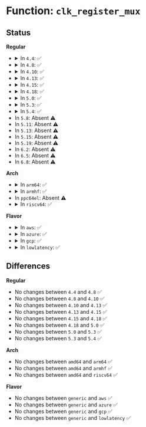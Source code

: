 # Function: <code>clk_register_mux</code>

## Status
<b>Regular</b>
<ul>
<li>
<details>
<summary>In <code>4.4</code>: ✅</summary>

```c
struct clk *clk_register_mux(struct device *dev, const char *name, const const char * *parent_names, u8 num_parents, long unsigned int flags, void *reg, u8 shift, u8 width, u8 clk_mux_flags, spinlock_t *lock);
```

**Collision:** Unique Global

**Inline:** No

**Transformation:** False

**Instances:**

```
In drivers/clk/clk-mux.c (ffffffff816ea440)
Location: drivers/clk/clk-mux.c:172
Inline: False
```
**Symbols:**

```
ffffffff816ea440-ffffffff816ea48e: clk_register_mux (STB_GLOBAL)
```
</details>
</li>
<li>
<details>
<summary>In <code>4.8</code>: ✅</summary>

```c
struct clk *clk_register_mux(struct device *dev, const char *name, const const char * *parent_names, u8 num_parents, long unsigned int flags, void *reg, u8 shift, u8 width, u8 clk_mux_flags, spinlock_t *lock);
```

**Collision:** Unique Global

**Inline:** No

**Transformation:** False

**Instances:**

```
In drivers/clk/clk-mux.c (ffffffff8174ec40)
Location: drivers/clk/clk-mux.c:189
Inline: False
```
**Symbols:**

```
ffffffff8174ec40-ffffffff8174ec9a: clk_register_mux (STB_GLOBAL)
```
</details>
</li>
<li>
<details>
<summary>In <code>4.10</code>: ✅</summary>

```c
struct clk *clk_register_mux(struct device *dev, const char *name, const const char * *parent_names, u8 num_parents, long unsigned int flags, void *reg, u8 shift, u8 width, u8 clk_mux_flags, spinlock_t *lock);
```

**Collision:** Unique Global

**Inline:** No

**Transformation:** False

**Instances:**

```
In drivers/clk/clk-mux.c (ffffffff815374b0)
Location: drivers/clk/clk-mux.c:189
Inline: False
```
**Symbols:**

```
ffffffff815374b0-ffffffff8153750a: clk_register_mux (STB_GLOBAL)
```
</details>
</li>
<li>
<details>
<summary>In <code>4.13</code>: ✅</summary>

```c
struct clk *clk_register_mux(struct device *dev, const char *name, const const char * *parent_names, u8 num_parents, long unsigned int flags, void *reg, u8 shift, u8 width, u8 clk_mux_flags, spinlock_t *lock);
```

**Collision:** Unique Global

**Inline:** No

**Transformation:** False

**Instances:**

```
In drivers/clk/clk-mux.c (ffffffff8154a7c0)
Location: drivers/clk/clk-mux.c:189
Inline: False
```
**Symbols:**

```
ffffffff8154a7c0-ffffffff8154a806: clk_register_mux (STB_GLOBAL)
```
</details>
</li>
<li>
<details>
<summary>In <code>4.15</code>: ✅</summary>

```c
struct clk *clk_register_mux(struct device *dev, const char *name, const const char * *parent_names, u8 num_parents, long unsigned int flags, void *reg, u8 shift, u8 width, u8 clk_mux_flags, spinlock_t *lock);
```

**Collision:** Unique Global

**Inline:** No

**Transformation:** False

**Instances:**

```
In drivers/clk/clk-mux.c (ffffffff815add30)
Location: drivers/clk/clk-mux.c:187
Inline: False
```
**Symbols:**

```
ffffffff815add30-ffffffff815add76: clk_register_mux (STB_GLOBAL)
```
</details>
</li>
<li>
<details>
<summary>In <code>4.18</code>: ✅</summary>

```c
struct clk *clk_register_mux(struct device *dev, const char *name, const const char * *parent_names, u8 num_parents, long unsigned int flags, void *reg, u8 shift, u8 width, u8 clk_mux_flags, spinlock_t *lock);
```

**Collision:** Unique Global

**Inline:** No

**Transformation:** False

**Instances:**

```
In drivers/clk/clk-mux.c (ffffffff815e5f70)
Location: drivers/clk/clk-mux.c:206
Inline: False
```
**Symbols:**

```
ffffffff815e5f70-ffffffff815e5fb6: clk_register_mux (STB_GLOBAL)
```
</details>
</li>
<li>
<details>
<summary>In <code>5.0</code>: ✅</summary>

```c
struct clk *clk_register_mux(struct device *dev, const char *name, const const char * *parent_names, u8 num_parents, long unsigned int flags, void *reg, u8 shift, u8 width, u8 clk_mux_flags, spinlock_t *lock);
```

**Collision:** Unique Global

**Inline:** No

**Transformation:** False

**Instances:**

```
In drivers/clk/clk-mux.c (ffffffff81600300)
Location: drivers/clk/clk-mux.c:203
Inline: False
```
**Symbols:**

```
ffffffff81600300-ffffffff81600346: clk_register_mux (STB_GLOBAL)
```
</details>
</li>
<li>
<details>
<summary>In <code>5.3</code>: ✅</summary>

```c
struct clk *clk_register_mux(struct device *dev, const char *name, const const char * *parent_names, u8 num_parents, long unsigned int flags, void *reg, u8 shift, u8 width, u8 clk_mux_flags, spinlock_t *lock);
```

**Collision:** Unique Global

**Inline:** No

**Transformation:** False

**Instances:**

```
In drivers/clk/clk-mux.c (ffffffff81632bc0)
Location: drivers/clk/clk-mux.c:219
Inline: False
```
**Symbols:**

```
ffffffff81632bc0-ffffffff81632c06: clk_register_mux (STB_GLOBAL)
```
</details>
</li>
<li>
<details>
<summary>In <code>5.4</code>: ✅</summary>

```c
struct clk *clk_register_mux(struct device *dev, const char *name, const const char * *parent_names, u8 num_parents, long unsigned int flags, void *reg, u8 shift, u8 width, u8 clk_mux_flags, spinlock_t *lock);
```

**Collision:** Unique Global

**Inline:** No

**Transformation:** False

**Instances:**

```
In drivers/clk/clk-mux.c (ffffffff816548f0)
Location: drivers/clk/clk-mux.c:219
Inline: False
```
**Symbols:**

```
ffffffff816548f0-ffffffff81654936: clk_register_mux (STB_GLOBAL)
```
</details>
</li>
<li>
In <code>5.8</code>: Absent ⚠️
</li>
<li>
In <code>5.11</code>: Absent ⚠️
</li>
<li>
In <code>5.13</code>: Absent ⚠️
</li>
<li>
In <code>5.15</code>: Absent ⚠️
</li>
<li>
In <code>5.19</code>: Absent ⚠️
</li>
<li>
In <code>6.2</code>: Absent ⚠️
</li>
<li>
In <code>6.5</code>: Absent ⚠️
</li>
<li>
In <code>6.8</code>: Absent ⚠️
</li>
</ul>
<b>Arch</b>
<ul>
<li>
<details>
<summary>In <code>arm64</code>: ✅</summary>

```c
struct clk *clk_register_mux(struct device *dev, const char *name, const const char * *parent_names, u8 num_parents, long unsigned int flags, void *reg, u8 shift, u8 width, u8 clk_mux_flags, spinlock_t *lock);
```

**Collision:** Unique Global

**Inline:** No

**Transformation:** False

**Instances:**

```
In drivers/clk/clk-mux.c (ffff8000107c6040)
Location: drivers/clk/clk-mux.c:219
Inline: False
Direct callers:
  - drivers/clk/imx/clk-imx8mm.c:imx8mm_clocks_probe
  - drivers/clk/imx/clk-imx8mm.c:imx8mm_clocks_probe
  - drivers/clk/imx/clk-imx8mm.c:imx8mm_clocks_probe
  - drivers/clk/imx/clk-imx8mm.c:imx8mm_clocks_probe
  - drivers/clk/imx/clk-imx8mm.c:imx8mm_clocks_probe
  - drivers/clk/imx/clk-imx8mm.c:imx8mm_clocks_probe
  - drivers/clk/imx/clk-imx8mm.c:imx8mm_clocks_probe
  - drivers/clk/imx/clk-imx8mm.c:imx8mm_clocks_probe
  - drivers/clk/imx/clk-imx8mm.c:imx8mm_clocks_probe
  - drivers/clk/imx/clk-imx8mm.c:imx8mm_clocks_probe
  - drivers/clk/imx/clk-imx8mm.c:imx8mm_clocks_probe
  - drivers/clk/imx/clk-imx8mm.c:imx8mm_clocks_probe
  - drivers/clk/imx/clk-imx8mm.c:imx8mm_clocks_probe
  - drivers/clk/imx/clk-imx8mm.c:imx8mm_clocks_probe
  - drivers/clk/imx/clk-imx8mm.c:imx8mm_clocks_probe
  - drivers/clk/imx/clk-imx8mm.c:imx8mm_clocks_probe
  - drivers/clk/imx/clk-imx8mn.c:imx8mn_clocks_probe
  - drivers/clk/imx/clk-imx8mn.c:imx8mn_clocks_probe
  - drivers/clk/imx/clk-imx8mn.c:imx8mn_clocks_probe
  - drivers/clk/imx/clk-imx8mn.c:imx8mn_clocks_probe
  - drivers/clk/imx/clk-imx8mn.c:imx8mn_clocks_probe
  - drivers/clk/imx/clk-imx8mn.c:imx8mn_clocks_probe
  - drivers/clk/imx/clk-imx8mn.c:imx8mn_clocks_probe
  - drivers/clk/imx/clk-imx8mn.c:imx8mn_clocks_probe
  - drivers/clk/imx/clk-imx8mn.c:imx8mn_clocks_probe
  - drivers/clk/imx/clk-imx8mn.c:imx8mn_clocks_probe
  - drivers/clk/imx/clk-imx8mn.c:imx8mn_clocks_probe
  - drivers/clk/imx/clk-imx8mn.c:imx8mn_clocks_probe
  - drivers/clk/imx/clk-imx8mn.c:imx8mn_clocks_probe
  - drivers/clk/imx/clk-imx8mn.c:imx8mn_clocks_probe
  - drivers/clk/imx/clk-imx8mq.c:imx8mq_clocks_probe
  - drivers/clk/imx/clk-imx8mq.c:imx8mq_clocks_probe
  - drivers/clk/imx/clk-imx8mq.c:imx8mq_clocks_probe
  - drivers/clk/imx/clk-imx8mq.c:imx8mq_clocks_probe
  - drivers/clk/imx/clk-imx8mq.c:imx8mq_clocks_probe
  - drivers/clk/imx/clk-imx8mq.c:imx8mq_clocks_probe
  - drivers/clk/imx/clk-imx8mq.c:imx8mq_clocks_probe
  - drivers/clk/rockchip/clk.c:rockchip_clk_register_branches
```
**Symbols:**

```
ffff8000107c6040-ffff8000107c60f0: clk_register_mux (STB_GLOBAL)
```
</details>
</li>
<li>
<details>
<summary>In <code>armhf</code>: ✅</summary>

```c
struct clk *clk_register_mux(struct device *dev, const char *name, const const char * *parent_names, u8 num_parents, long unsigned int flags, void *reg, u8 shift, u8 width, u8 clk_mux_flags, spinlock_t *lock);
```

**Collision:** Unique Global

**Inline:** No

**Transformation:** False

**Instances:**

```
In drivers/clk/clk-mux.c (c08f1488)
Location: drivers/clk/clk-mux.c:219
Inline: False
Direct callers:
  - drivers/pinctrl/tegra/pinctrl-tegra20.c:tegra20_pinctrl_probe
  - drivers/pinctrl/tegra/pinctrl-tegra20.c:tegra20_pinctrl_probe
  - drivers/clk/imx/clk-imx5.c:mx53_clocks_init
  - drivers/clk/imx/clk-imx5.c:mx53_clocks_init
  - drivers/clk/imx/clk-imx5.c:mx53_clocks_init
  - drivers/clk/imx/clk-imx5.c:mx53_clocks_init
  - drivers/clk/imx/clk-imx5.c:mx53_clocks_init
  - drivers/clk/imx/clk-imx5.c:mx51_clocks_init
  - drivers/clk/imx/clk-imx5.c:mx51_clocks_init
  - drivers/clk/imx/clk-imx5.c:mx51_clocks_init
  - drivers/clk/imx/clk-imx5.c:mx5_clocks_common_init
  - drivers/clk/imx/clk-vf610.c:vf610_clocks_init
  - drivers/clk/imx/clk-vf610.c:vf610_clocks_init
  - drivers/clk/imx/clk-vf610.c:vf610_clocks_init
  - drivers/clk/imx/clk-vf610.c:vf610_clocks_init
  - drivers/clk/imx/clk-vf610.c:vf610_clocks_init
  - drivers/clk/imx/clk-vf610.c:vf610_clocks_init
  - drivers/clk/imx/clk-vf610.c:vf610_clocks_init
  - drivers/clk/rockchip/clk.c:rockchip_clk_register_branches
  - drivers/clk/tegra/clk-tegra-pmc.c:tegra_pmc_clk_init
  - drivers/clk/tegra/clk-tegra20.c:tegra20_clock_init
  - drivers/clk/tegra/clk-tegra20.c:tegra20_periph_clk_init
  - drivers/clk/tegra/clk-tegra30.c:tegra30_clock_init
  - drivers/clk/tegra/clk-tegra30.c:tegra30_pll_init
  - drivers/clk/tegra/clk-tegra114.c:tegra114_clock_init
  - drivers/clk/tegra/clk-tegra114.c:tegra114_clock_init
  - drivers/clk/tegra/clk-tegra114.c:tegra114_clock_init
  - drivers/clk/ti/adpll.c:ti_adpll_init_mux
```
**Symbols:**

```
c08f1488-c08f14f4: clk_register_mux (STB_GLOBAL)
```
</details>
</li>
<li>
In <code>ppc64el</code>: Absent ⚠️
</li>
<li>
<details>
<summary>In <code>riscv64</code>: ✅</summary>

```c
struct clk *clk_register_mux(struct device *dev, const char *name, const const char * *parent_names, u8 num_parents, long unsigned int flags, void *reg, u8 shift, u8 width, u8 clk_mux_flags, spinlock_t *lock);
```

**Collision:** Unique Global

**Inline:** No

**Transformation:** False

**Instances:**

```
In drivers/clk/clk-mux.c (ffffffe000513614)
Location: drivers/clk/clk-mux.c:219
Inline: False
```
**Symbols:**

```
ffffffe000513614-ffffffe000513690: clk_register_mux (STB_GLOBAL)
```
</details>
</li>
</ul>
<b>Flavor</b>
<ul>
<li>
<details>
<summary>In <code>aws</code>: ✅</summary>

```c
struct clk *clk_register_mux(struct device *dev, const char *name, const const char * *parent_names, u8 num_parents, long unsigned int flags, void *reg, u8 shift, u8 width, u8 clk_mux_flags, spinlock_t *lock);
```

**Collision:** Unique Global

**Inline:** No

**Transformation:** False

**Instances:**

```
In drivers/clk/clk-mux.c (ffffffff8161a950)
Location: drivers/clk/clk-mux.c:219
Inline: False
```
**Symbols:**

```
ffffffff8161a950-ffffffff8161a996: clk_register_mux (STB_GLOBAL)
```
</details>
</li>
<li>
<details>
<summary>In <code>azure</code>: ✅</summary>

```c
struct clk *clk_register_mux(struct device *dev, const char *name, const const char * *parent_names, u8 num_parents, long unsigned int flags, void *reg, u8 shift, u8 width, u8 clk_mux_flags, spinlock_t *lock);
```

**Collision:** Unique Global

**Inline:** No

**Transformation:** False

**Instances:**

```
In drivers/clk/clk-mux.c (ffffffff8160ee80)
Location: drivers/clk/clk-mux.c:219
Inline: False
```
**Symbols:**

```
ffffffff8160ee80-ffffffff8160eec6: clk_register_mux (STB_GLOBAL)
```
</details>
</li>
<li>
<details>
<summary>In <code>gcp</code>: ✅</summary>

```c
struct clk *clk_register_mux(struct device *dev, const char *name, const const char * *parent_names, u8 num_parents, long unsigned int flags, void *reg, u8 shift, u8 width, u8 clk_mux_flags, spinlock_t *lock);
```

**Collision:** Unique Global

**Inline:** No

**Transformation:** False

**Instances:**

```
In drivers/clk/clk-mux.c (ffffffff81648730)
Location: drivers/clk/clk-mux.c:219
Inline: False
```
**Symbols:**

```
ffffffff81648730-ffffffff81648776: clk_register_mux (STB_GLOBAL)
```
</details>
</li>
<li>
<details>
<summary>In <code>lowlatency</code>: ✅</summary>

```c
struct clk *clk_register_mux(struct device *dev, const char *name, const const char * *parent_names, u8 num_parents, long unsigned int flags, void *reg, u8 shift, u8 width, u8 clk_mux_flags, spinlock_t *lock);
```

**Collision:** Unique Global

**Inline:** No

**Transformation:** False

**Instances:**

```
In drivers/clk/clk-mux.c (ffffffff81662cc0)
Location: drivers/clk/clk-mux.c:219
Inline: False
```
**Symbols:**

```
ffffffff81662cc0-ffffffff81662d06: clk_register_mux (STB_GLOBAL)
```
</details>
</li>
</ul>

## Differences
<b>Regular</b>
<ul>
<li>
No changes between <code>4.4</code> and <code>4.8</code> ✅
</li>
<li>
No changes between <code>4.8</code> and <code>4.10</code> ✅
</li>
<li>
No changes between <code>4.10</code> and <code>4.13</code> ✅
</li>
<li>
No changes between <code>4.13</code> and <code>4.15</code> ✅
</li>
<li>
No changes between <code>4.15</code> and <code>4.18</code> ✅
</li>
<li>
No changes between <code>4.18</code> and <code>5.0</code> ✅
</li>
<li>
No changes between <code>5.0</code> and <code>5.3</code> ✅
</li>
<li>
No changes between <code>5.3</code> and <code>5.4</code> ✅
</li>
</ul>
<b>Arch</b>
<ul>
<li>
No changes between <code>amd64</code> and <code>arm64</code> ✅
</li>
<li>
No changes between <code>amd64</code> and <code>armhf</code> ✅
</li>
<li>
No changes between <code>amd64</code> and <code>riscv64</code> ✅
</li>
</ul>
<b>Flavor</b>
<ul>
<li>
No changes between <code>generic</code> and <code>aws</code> ✅
</li>
<li>
No changes between <code>generic</code> and <code>azure</code> ✅
</li>
<li>
No changes between <code>generic</code> and <code>gcp</code> ✅
</li>
<li>
No changes between <code>generic</code> and <code>lowlatency</code> ✅
</li>
</ul>
